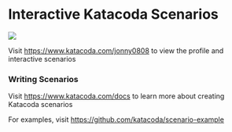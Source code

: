 # Interactive Katacoda Scenarios

[![](http://shields.katacoda.com/katacoda/jonny0808/count.svg)](https://www.katacoda.com/jonny0808 "Get your profile on Katacoda.com")

Visit https://www.katacoda.com/jonny0808 to view the profile and interactive scenarios

### Writing Scenarios
Visit https://www.katacoda.com/docs to learn more about creating Katacoda scenarios

For examples, visit https://github.com/katacoda/scenario-example
